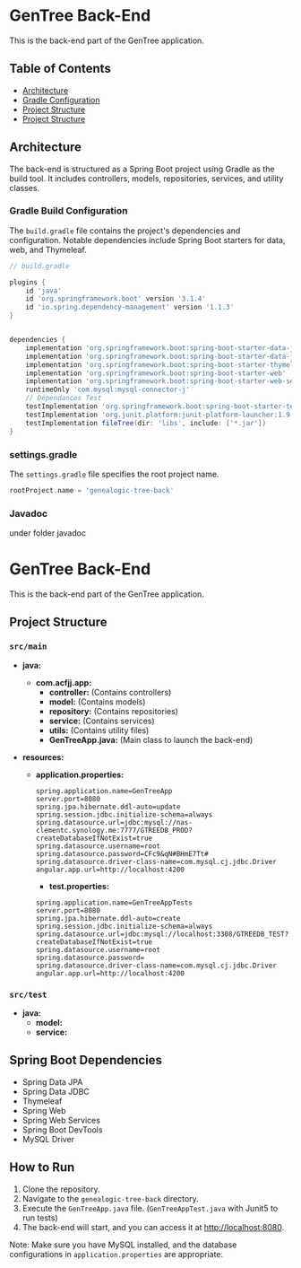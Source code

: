 # GenTree Back-End

This is the back-end part of the GenTree application.

## Table of Contents

- [Architecture](#architecture)
- [Gradle Configuration](#gradle-configuration)
- [Project Structure](#project-structure)
- [Project Structure](#project-structure)

## Architecture

The back-end is structured as a Spring Boot project using Gradle as the build tool. It includes controllers, models, repositories, services, and utility classes.

### Gradle Build Configuration

The `build.gradle` file contains the project's dependencies and configuration. Notable dependencies include Spring Boot starters for data, web, and Thymeleaf.

```groovy
// build.gradle

plugins {
    id 'java'
    id 'org.springframework.boot' version '3.1.4'
    id 'io.spring.dependency-management' version '1.1.3'
}


dependencies {
    implementation 'org.springframework.boot:spring-boot-starter-data-jdbc'
    implementation 'org.springframework.boot:spring-boot-starter-data-jpa'
    implementation 'org.springframework.boot:spring-boot-starter-thymeleaf'
    implementation 'org.springframework.boot:spring-boot-starter-web'
    implementation 'org.springframework.boot:spring-boot-starter-web-services'
    runtimeOnly 'com.mysql:mysql-connector-j'
	// Dépendances Test
	testImplementation 'org.springframework.boot:spring-boot-starter-test'
    testImplementation 'org.junit.platform:junit-platform-launcher:1.9.3'
    testImplementation fileTree(dir: 'libs', include: ['*.jar'])
}

```
### settings.gradle
The `settings.gradle` file specifies the root project name.

```gradle
rootProject.name = 'genealogic-tree-back'
```

### Javadoc
  under folder javadoc

# GenTree Back-End

This is the back-end part of the GenTree application.

## Project Structure

### `src/main`

- **java:**
  - **com.acfjj.app:**
    - **controller:** (Contains controllers)
    - **model:** (Contains models)
    - **repository:** (Contains repositories)
    - **service:** (Contains services)
    - **utils:** (Contains utility files)
    - **GenTreeApp.java:** (Main class to launch the back-end)

- **resources:**
  - **application.properties:**
    ```properties
    spring.application.name=GenTreeApp
    server.port=8080
    spring.jpa.hibernate.ddl-auto=update
    spring.session.jdbc.initialize-schema=always
    spring.datasource.url=jdbc:mysql://nas-clementc.synology.me:7777/GTREEDB_PROD?createDatabaseIfNotExist=true
    spring.datasource.username=root
    spring.datasource.password=CFc9&qN#BHmE7Tt#
    spring.datasource.driver-class-name=com.mysql.cj.jdbc.Driver
    angular.app.url=http://localhost:4200
    ```
    - **test.properties:**
    ```properties
    spring.application.name=GenTreeAppTests
    server.port=8080
    spring.jpa.hibernate.ddl-auto=create
    spring.session.jdbc.initialize-schema=always
    spring.datasource.url=jdbc:mysql://localhost:3308/GTREEDB_TEST?createDatabaseIfNotExist=true
    spring.datasource.username=root
    spring.datasource.password=
    spring.datasource.driver-class-name=com.mysql.cj.jdbc.Driver
    angular.app.url=http://localhost:4200
    ```

### `src/test`

- **java:**
  - **model:**
  - **service:**
  

## Spring Boot Dependencies

- Spring Data JPA
- Spring Data JDBC
- Thymeleaf
- Spring Web
- Spring Web Services
- Spring Boot DevTools
- MySQL Driver

## How to Run

1. Clone the repository.
2. Navigate to the `genealogic-tree-back` directory.
3. Execute the `GenTreeApp.java` file. (`GenTreeAppTest.java` with Junit5 to run tests)
4. The back-end will start, and you can access it at [http://localhost:8080](http://localhost:8080).

Note: Make sure you have MySQL installed, and the database configurations in `application.properties` are appropriate.
